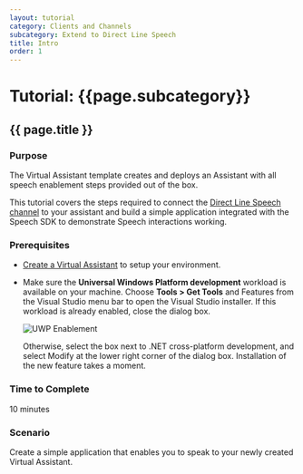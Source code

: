 ```yaml
---
layout: tutorial
category: Clients and Channels
subcategory: Extend to Direct Line Speech
title: Intro
order: 1
---
```


# Tutorial: {{page.subcategory}}

## {{ page.title }}

### Purpose

The Virtual Assistant template creates and deploys an Assistant with all speech enablement steps provided out of the box.

This tutorial covers the steps required to connect the [Direct Line Speech channel](https://docs.microsoft.com/en-us/azure/bot-service/directline-speech-bot?view=azure-bot-service-4.0) to your assistant and build a simple application integrated with the Speech SDK to demonstrate Speech interactions working.

### Prerequisites

- [Create a Virtual Assistant]({{site.baseurl}}/tutorials/csharp/create-assistant/1_intro) to setup your environment.

- Make sure the **Universal Windows Platform development** workload is available on your machine. Choose **Tools > Get Tools** and Features from the Visual Studio menu bar to open the Visual Studio installer. If this workload is already enabled, close the dialog box.

    ![UWP Enablement]({{site.baseurl}}/assets/images/vs-enable-uwp-workload.png)

    Otherwise, select the box next to .NET cross-platform development, and select Modify at the lower right corner of the dialog box. Installation of the new feature takes a moment.

### Time to Complete

10 minutes

### Scenario

Create a simple application that enables you to speak to your newly created Virtual Assistant.



